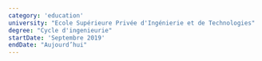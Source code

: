 ```yaml
---
category: 'education'
university: "Ecole Supérieure Privée d'Ingénierie et de Technologies"
degree: "Cycle d'ingenieurie"
startDate: 'Septembre 2019'
endDate: "Aujourd’hui"
---
```



